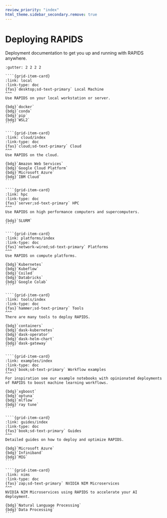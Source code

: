 ```yaml
---
review_priority: "index"
html_theme.sidebar_secondary.remove: true
---
```


# Deploying RAPIDS

Deployment documentation to get you up and running with RAPIDS anywhere.

`````{gridtoctree} 1 2 2 3
:gutter: 2 2 2 2

````{grid-item-card}
:link: local
:link-type: doc
{fas}`desktop;sd-text-primary` Local Machine
^^^
Use RAPIDS on your local workstation or server.

{bdg}`docker`
{bdg}`conda`
{bdg}`pip`
{bdg}`WSL2`
````

````{grid-item-card}
:link: cloud/index
:link-type: doc
{fas}`cloud;sd-text-primary` Cloud
^^^
Use RAPIDS on the cloud.

{bdg}`Amazon Web Services`
{bdg}`Google Cloud Platform`
{bdg}`Microsoft Azure`
{bdg}`IBM Cloud`
````

````{grid-item-card}
:link: hpc
:link-type: doc
{fas}`server;sd-text-primary` HPC
^^^
Use RAPIDS on high performance computers and supercomputers.

{bdg}`SLURM`
````

````{grid-item-card}
:link: platforms/index
:link-type: doc
{fas}`network-wired;sd-text-primary` Platforms
^^^
Use RAPIDS on compute platforms.

{bdg}`Kubernetes`
{bdg}`Kubeflow`
{bdg}`Coiled`
{bdg}`Databricks`
{bdg}`Google Colab`
````

````{grid-item-card}
:link: tools/index
:link-type: doc
{fas}`hammer;sd-text-primary` Tools
^^^
There are many tools to deploy RAPIDS.

{bdg}`containers`
{bdg}`dask-kubernetes`
{bdg}`dask-operator`
{bdg}`dask-helm-chart`
{bdg}`dask-gateway`
````

````{grid-item-card}
:link: examples/index
:link-type: doc
{fas}`book;sd-text-primary` Workflow examples
^^^
For inspiration see our example notebooks with opinionated deployments of RAPIDS to boost machine learning workflows.

{bdg}`xgboost`
{bdg}`optuna`
{bdg}`mlflow`
{bdg}`ray tune`
````

````{grid-item-card}
:link: guides/index
:link-type: doc
{fas}`book;sd-text-primary` Guides
^^^
Detailed guides on how to deploy and optimize RAPIDS.

{bdg}`Microsoft Azure`
{bdg}`Infiniband`
{bdg}`MIG`
````

````{grid-item-card}
:link: nims
:link-type: doc
{fas}`zap;sd-text-primary` NVIDIA NIM Microservices
^^^
NVIDIA NIM Microservices using RAPIDS to accelerate your AI deployment.

{bdg}`Natural Language Processing`
{bdg}`Data Processing`
````
`````
